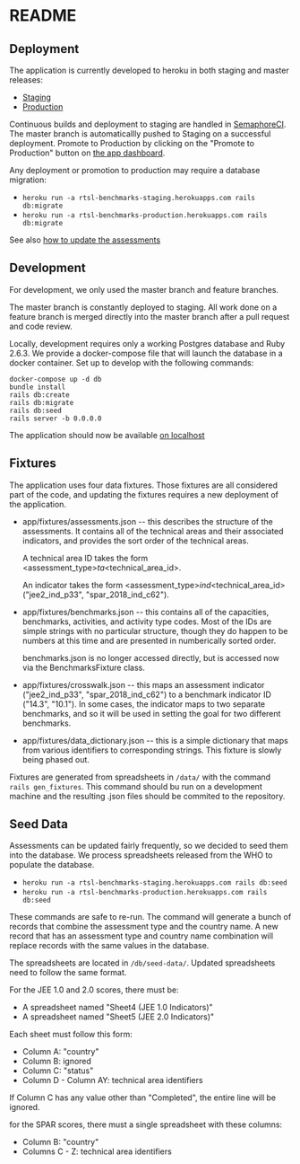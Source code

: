 # README

## Deployment

The application is currently developed to heroku in both staging and master releases:

*   [Staging](https://rtsl-benchmarks-staging.herokuapps.com/)
*   [Production](https://rtsl-benchmarks-production.herokuapps.com/)

Continuous builds and deployment to staging are handled in [SemaphoreCI](https://semaphoreci.com/resolvetosavelives/benchmarks). The master branch is automaticallly pushed to Staging on a successful deployment. Promote to Production by clicking on the "Promote to Production" button on [the app dashboard](https://dashboard.heroku.com/pipelines/a8edf761-58ea-4ff2-96fc-f2abc8c08097).

Any deployment or promotion to production may require a database migration:

*   `heroku run -a rtsl-benchmarks-staging.herokuapps.com rails db:migrate`
*   `heroku run -a rtsl-benchmarks-production.herokuapps.com rails db:migrate`

See also [how to update the assessments](#seed-data)

## Development

For development, we only used the master branch and feature branches.

The master branch is constantly deployed to staging. All work done on a feature branch is merged directly into the master branch after a pull request and code review.

Locally, development requires only a working Postgres database and Ruby 2.6.3. We provide a docker-compose file that will launch the database in a docker container. Set up to develop with the following commands:

```
docker-compose up -d db
bundle install
rails db:create
rails db:migrate
rails db:seed
rails server -b 0.0.0.0
```

The application should now be available [on localhost](https://localhost:3000/)

## Fixtures

The application uses four data fixtures. Those fixtures are all considered part of the code, and updating the fixtures requires a new deployment of the application.

*   app/fixtures/assessments.json -- this describes the structure of the assessments. It contains all of the technical areas and their associated indicators, and provides the sort order of the technical areas.

    A technical area ID takes the form <assessment_type>_ta_<technical_area_id>.

    An indicator takes the form <assessment_type>_ind_<technical_area_id> ("jee2_ind_p33", "spar_2018_ind_c62").

*   app/fixtures/benchmarks.json -- this contains all of the capacities, benchmarks, activities, and activity type codes. Most of the IDs are simple strings with no particular structure, though they do happen to be numbers at this time and are presented in numberically sorted order.

    benchmarks.json is no longer accessed directly, but is accessed now via the BenchmarksFixture class.

*   app/fixtures/crosswalk.json -- this maps an assessment indicator ("jee2_ind_p33", "spar_2018_ind_c62") to a benchmark indicator ID ("14.3", "10.1"). In some cases, the indicator maps to two separate benchmarks, and so it will be used in setting the goal for two different benchmarks.

*   app/fixtures/data_dictionary.json -- this is a simple dictionary that maps from various identifiers to corresponding strings. This fixture is slowly being phased out.

Fixtures are generated from spreadsheets in `/data/` with the command `rails gen_fixtures`. This command should bu run on a development machine and the resulting .json files should be commited to the repository.

## Seed Data

Assessments can be updated fairly frequently, so we decided to seed them into the database. We process spreadsheets released from the WHO to populate the database.

*   `heroku run -a rtsl-benchmarks-staging.herokuapps.com rails db:seed`
*   `heroku run -a rtsl-benchmarks-production.herokuapps.com rails db:seed`

These commands are safe to re-run. The command will generate a bunch of records that combine the assessment type and the country name. A new record that has an assessment type and country name combination will replace records with the same values in the database.

The spreadsheets are located in `/db/seed-data/`. Updated spreadsheets need to follow the same format.

For the JEE 1.0 and 2.0 scores, there must be:

*   A spreadsheet named "Sheet4 (JEE 1.0 Indicators)"
*   A spreadsheet named "Sheet5 (JEE 2.0 Indicators)"

Each sheet must follow this form:

*   Column A: "country"
*   Column B: ignored
*   Column C: "status"
*   Column D - Column AY: technical area identifiers

If Column C has any value other than "Completed", the entire line will be ignored.

for the SPAR scores, there must a single spreadsheet with these columns:

*   Column B: "country"
*   Columns C - Z: technical area identifiers
